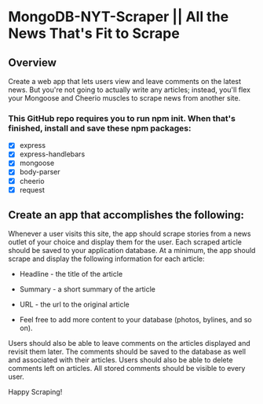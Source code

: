 # MongoDB-NYT-Scraper || All the News That's Fit to Scrape

## Overview

Create a web app that lets users view and leave comments on the latest news. But you're not going to actually write any articles; instead, you'll flex your Mongoose and Cheerio muscles to scrape news from another site.

### This GitHub repo requires you to run npm init. When that's finished, install and save these npm packages:

- [x] express
- [x] express-handlebars
- [x] mongoose
- [x] body-parser
- [x] cheerio
- [x] request

## Create an app that accomplishes the following:

Whenever a user visits this site, the app should scrape stories from a news outlet of your choice and display them for the user. Each scraped article should be saved to your application database. At a minimum, the app should scrape and display the following information for each article:

 * Headline - the title of the article

 * Summary - a short summary of the article

 * URL - the url to the original article

 * Feel free to add more content to your database (photos, bylines, and so on).

Users should also be able to leave comments on the articles displayed and revisit them later. The comments should be saved to the database as well and associated with their articles. Users should also be able to delete comments left on articles. All stored comments should be visible to every user.

Happy Scraping!